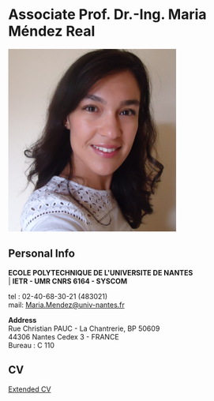 Associate Prof. Dr.-Ing. Maria Méndez Real
============

<img src="/my_picture.JPG" width="340" height="370" />    

Personal Info
-----

**ECOLE POLYTECHNIQUE DE L'UNIVERSITE DE NANTES**<br/>|
**IETR - UMR CNRS 6164 - SYSCOM**

tel : 02-40-68-30-21 (483021)<br/>
mail: Maria.Mendez@univ-nantes.fr

**Address**<br/>
Rue Christian PAUC - La Chantrerie, BP 50609<br/>
44306 Nantes Cedex 3 - FRANCE<br/>
Bureau : C 110


CV
-------

[Extended CV](my_cv.html)

